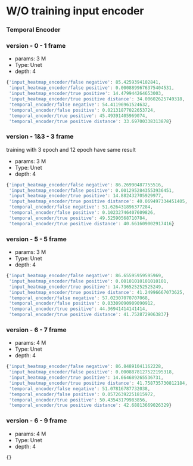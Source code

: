 
# W/O training input encoder

### Temporal Encoder
### version - 0 - 1 frame

- params: 3 M
- Type: Unet
- depth: 4

```javascript
{'input_heatmap_encoder/false negative': 85.4259394102841,
 'input_heatmap_encoder/false positive': 0.0008899676375404531,
 'input_heatmap_encoder/true positive': 14.479944264653003,
 'input_heatmap_encoder/true positive distance': 34.00602625749318,
 'temporal_encoder/false negative': 54.41196961524632,
 'temporal_encoder/false positive': 0.02131877022653724,
 'temporal_encoder/true positive': 45.49391405969074,
 'temporal_encoder/true positive distance': 33.69700338313878}
```

### version - 1&3 - 3 frame 

training with 3 epoch and 12 epoch have same result

- params: 3 M
- Type: Unet
- depth: 4

```javascript
{'input_heatmap_encoder/false negative': 86.26990487755516,
 'input_heatmap_encoder/false positive': 0.0012952843553936451,
 'input_heatmap_encoder/true positive': 14.882432705929977,
 'input_heatmap_encoder/true positive distance': 40.069497334451405,
 'temporal_encoder/false negative': 51.626431896377284,
 'temporal_encoder/false positive': 0.10232746407609826,
 'temporal_encoder/true positive': 49.52590568710784,
 'temporal_encoder/true positive distance': 40.661609002917416}
```

### version - 5 - 5 frame

- params: 3 M
- Type: Unet
- depth: 4

```javascript
{'input_heatmap_encoder/false negative': 86.65595959595969,
 'input_heatmap_encoder/false positive': 0.00101010101010101,
 'input_heatmap_encoder/true positive': 14.736525252525249,
 'input_heatmap_encoder/true positive distance': 41.24996667073625,
 'temporal_encoder/false negative': 57.02307070707068,
 'temporal_encoder/false positive': 0.03309090909090912,
 'temporal_encoder/true positive': 44.36941414141414,
 'temporal_encoder/true positive distance': 41.7528729063837}
```

### version - 6 - 7 frame

- params: 4 M
- Type: Unet
- depth: 4

```javascript
{'input_heatmap_encoder/false negative': 86.84891041162228,
 'input_heatmap_encoder/false positive': 0.0008878127522195318,
 'input_heatmap_encoder/true positive': 14.664689265536731,
 'input_heatmap_encoder/true positive distance': 41.758735730812184,
 'temporal_encoder/false negative': 51.07816787732038,
 'temporal_encoder/false positive': 0.05726392251815972,
 'temporal_encoder/true positive': 50.43543179983856,
 'temporal_encoder/true positive distance': 42.68813669026329}

```

### version - 6 - 9 frame

- params: 4 M
- Type: Unet
- depth: 4

```javascript
{}

```


<!-- # version-4-Temporal Model - 15 frame - train resnet


num_params = 2 M

Without non-maximal supressopn
DATALOADER:0 TEST RESULTS
```yaml
{'input_heatmap_encoder/false negative': 75.90375757575755,
 'input_heatmap_encoder/false positive': 81.31066666666663,
 'input_heatmap_encoder/true positive': 94.09624242424243,
 'input_heatmap_encoder/true positive distance': 15.342394321251655,
 'temporal_encoder/false negative': 133.17337373737374,
 'temporal_encoder/false positive': 17.809090909090905,
 'temporal_encoder/true positive': 36.82662626262629,
 'temporal_encoder/true positive distance': 13.985326246195203}
```
With non-maximal sup

 DATALOADER:0 TEST RESULTS
 ```yaml
{'input_heatmap_encoder/false negative': 75.90375757575755,
 'input_heatmap_encoder/false positive': 81.31066666666663,
 'input_heatmap_encoder/true positive': 94.09624242424243,
 'input_heatmap_encoder/true positive distance': 15.342394321251655,
 'temporal_encoder/false negative': 150.88674747474744,
 'temporal_encoder/false positive': 0.0,
 'temporal_encoder/true positive': 19.113252525252527,
 'temporal_encoder/true positive distance': 16.32333908698632}
```

# version-6-Temporal Model - 5 frame - train resnet
num_params = 991k
DATALOADER:0 TEST RESULTS
```yaml
{'input_heatmap_encoder/false negative': 90.66646464646465,
 'input_heatmap_encoder/false positive': 29.56004040404042,
 'input_heatmap_encoder/true positive': 79.33353535353531,
 'input_heatmap_encoder/true positive distance': 14.293738602625222,
 'temporal_encoder/false negative': 121.91785858585857,
 'temporal_encoder/false positive': 0.0,
 'temporal_encoder/true positive': 48.08214141414144,
 'temporal_encoder/true positive distance': 2.7763857164186434}
```

# version-7-Temporal Model - 3 frame - train resnet
param = 991 K
DATALOADER:0 TEST RESULTS
```yaml
{'input_heatmap_encoder/false negative': 54.14403966808333,
 'input_heatmap_encoder/false positive': 118.82210078931392,
 'input_heatmap_encoder/true positive': 115.8559603319167,
 'input_heatmap_encoder/true positive distance': 14.885247260888201,
 'temporal_encoder/false negative': 126.63934426229503,
 'temporal_encoder/false positive': 0.0,
 'temporal_encoder/true positive': 43.36065573770489,
 'temporal_encoder/true positive distance': 2.20659483240178}
 ```
# version-5-Temporal Model - 1 frame - train resnet

num_params = 2 M

DATALOADER:0 TEST RESULTS
```yaml
{'input_heatmap_encoder/false negative': 91.3860436893204,
 'input_heatmap_encoder/false positive': 9.202305825242721,
 'input_heatmap_encoder/true positive': 78.61395631067963,
 'input_heatmap_encoder/true positive distance': 13.59089603805996,
 'temporal_encoder/false negative': 120.46545307443355,
 'temporal_encoder/false positive': 0.0,
 'temporal_encoder/true positive': 49.534546925566325,
 'temporal_encoder/true positive distance': 2.209062168507912}
```

 # version-8-Temporal Model - 1 frame - train resnet
param = 937 K
DATALOADER:0 TEST RESULTS
```yaml
{'input_heatmap_encoder/false negative': 84.58021466180637,
 'input_heatmap_encoder/false positive': 13.502126366950183,
 'input_heatmap_encoder/true positive': 85.4197853381936,
 'input_heatmap_encoder/true positive distance': 14.286724190189481,
 'temporal_encoder/false negative': 120.13950992304588,
 'temporal_encoder/false positive': 0.0,
 'temporal_encoder/true positive': 49.860490076954285,
 'temporal_encoder/true positive distance': 2.3121277821546453}


 ```

# version-9-Temporal Model - 3 frame - fix resnet

# version-10-Temporal Model -removed no batch norm at output - 3 frame - fix resnet
```yaml
{'input_heatmap_encoder/false negative': 155.11627200971478,
 'input_heatmap_encoder/false positive': 0.0,
 'input_heatmap_encoder/true positive': 14.883727990285369,
 'input_heatmap_encoder/true positive distance': 38.43949741496634,
 'temporal_encoder/false negative': 133.47269783444645,
 'temporal_encoder/false positive': 0.0,
 'temporal_encoder/true positive': 36.527302165553536,
 'temporal_encoder/true positive distance': 38.76044630868471} -->
```